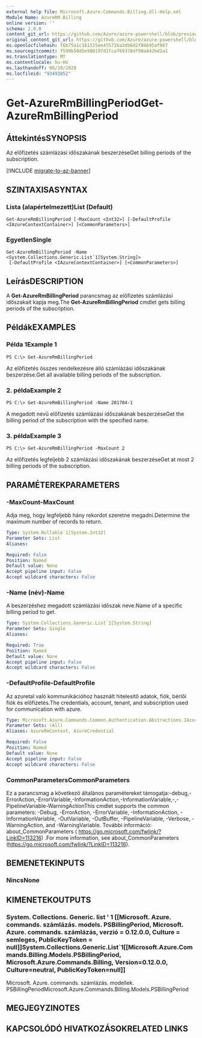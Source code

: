 ```yaml
---
external help file: Microsoft.Azure.Commands.Billing.dll-Help.xml
Module Name: AzureRM.Billing
online version: ''
schema: 2.0.0
content_git_url: https://github.com/Azure/azure-powershell/blob/preview/src/ResourceManager/Billing/Commands.Billing/help/Get-AzureRmBillingPeriod.md
original_content_git_url: https://github.com/Azure/azure-powershell/blob/preview/src/ResourceManager/Billing/Commands.Billing/help/Get-AzureRmBillingPeriod.md
ms.openlocfilehash: f6b75a1c161515ee45571ba3db6d2f84b95af967
ms.sourcegitcommit: f599b50d5e980197d1fca769378df90a842b42a1
ms.translationtype: MT
ms.contentlocale: hu-HU
ms.lasthandoff: 08/20/2020
ms.locfileid: "93493852"
---
```

# <span data-ttu-id="0e00b-101">Get-AzureRmBillingPeriod</span><span class="sxs-lookup"><span data-stu-id="0e00b-101">Get-AzureRmBillingPeriod</span></span>

## <span data-ttu-id="0e00b-102">Áttekintés</span><span class="sxs-lookup"><span data-stu-id="0e00b-102">SYNOPSIS</span></span>
<span data-ttu-id="0e00b-103">Az előfizetés számlázási időszakának beszerzése</span><span class="sxs-lookup"><span data-stu-id="0e00b-103">Get billing periods of the subscription.</span></span>

[!INCLUDE [migrate-to-az-banner](../../includes/migrate-to-az-banner.md)]

## <span data-ttu-id="0e00b-104">SZINTAXISA</span><span class="sxs-lookup"><span data-stu-id="0e00b-104">SYNTAX</span></span>

### <span data-ttu-id="0e00b-105">Lista (alapértelmezett)</span><span class="sxs-lookup"><span data-stu-id="0e00b-105">List (Default)</span></span>
```
Get-AzureRmBillingPeriod [-MaxCount <Int32>] [-DefaultProfile <IAzureContextContainer>] [<CommonParameters>]
```

### <span data-ttu-id="0e00b-106">Egyetlen</span><span class="sxs-lookup"><span data-stu-id="0e00b-106">Single</span></span>
```
Get-AzureRmBillingPeriod -Name <System.Collections.Generic.List`1[System.String]>
 [-DefaultProfile <IAzureContextContainer>] [<CommonParameters>]
```

## <span data-ttu-id="0e00b-107">Leírás</span><span class="sxs-lookup"><span data-stu-id="0e00b-107">DESCRIPTION</span></span>
<span data-ttu-id="0e00b-108">A **Get-AzureRmBillingPeriod** parancsmag az előfizetés számlázási időszakait kapja meg.</span><span class="sxs-lookup"><span data-stu-id="0e00b-108">The **Get-AzureRmBillingPeriod** cmdlet gets billing periods of the subscription.</span></span>

## <span data-ttu-id="0e00b-109">Példák</span><span class="sxs-lookup"><span data-stu-id="0e00b-109">EXAMPLES</span></span>

### <span data-ttu-id="0e00b-110">Példa 1</span><span class="sxs-lookup"><span data-stu-id="0e00b-110">Example 1</span></span>
```
PS C:\> Get-AzureRmBillingPeriod
```

<span data-ttu-id="0e00b-111">Az előfizetés összes rendelkezésre álló számlázási időszakának beszerzése.</span><span class="sxs-lookup"><span data-stu-id="0e00b-111">Get all available billing periods of the subscription.</span></span>

### <span data-ttu-id="0e00b-112">2. példa</span><span class="sxs-lookup"><span data-stu-id="0e00b-112">Example 2</span></span>
```
PS C:\> Get-AzureRmBillingPeriod -Name 201704-1
```

<span data-ttu-id="0e00b-113">A megadott nevű előfizetés számlázási időszakának beszerzése</span><span class="sxs-lookup"><span data-stu-id="0e00b-113">Get the billing period of the subscription with the specified name.</span></span>

### <span data-ttu-id="0e00b-114">3. példa</span><span class="sxs-lookup"><span data-stu-id="0e00b-114">Example 3</span></span>
```
PS C:\> Get-AzureRmBillingPeriod -MaxCount 2
```

<span data-ttu-id="0e00b-115">Az előfizetés legfeljebb 2 számlázási időszakának beszerzése</span><span class="sxs-lookup"><span data-stu-id="0e00b-115">Get at most 2 billing periods of the subscription.</span></span>

## <span data-ttu-id="0e00b-116">PARAMÉTEREK</span><span class="sxs-lookup"><span data-stu-id="0e00b-116">PARAMETERS</span></span>

### <span data-ttu-id="0e00b-117">-MaxCount</span><span class="sxs-lookup"><span data-stu-id="0e00b-117">-MaxCount</span></span>
<span data-ttu-id="0e00b-118">Adja meg, hogy legfeljebb hány rekordot szeretne megadni.</span><span class="sxs-lookup"><span data-stu-id="0e00b-118">Determine the maximum number of records to return.</span></span>

```yaml
Type: System.Nullable`1[System.Int32]
Parameter Sets: List
Aliases: 

Required: False
Position: Named
Default value: None
Accept pipeline input: False
Accept wildcard characters: False
```

### <span data-ttu-id="0e00b-119">-Name (név)</span><span class="sxs-lookup"><span data-stu-id="0e00b-119">-Name</span></span>
<span data-ttu-id="0e00b-120">A beszerzéshez megadott számlázási időszak neve.</span><span class="sxs-lookup"><span data-stu-id="0e00b-120">Name of a specific billing period to get.</span></span>

```yaml
Type: System.Collections.Generic.List`1[System.String]
Parameter Sets: Single
Aliases: 

Required: True
Position: Named
Default value: None
Accept pipeline input: False
Accept wildcard characters: False
```

### <span data-ttu-id="0e00b-121">-DefaultProfile</span><span class="sxs-lookup"><span data-stu-id="0e00b-121">-DefaultProfile</span></span>
<span data-ttu-id="0e00b-122">Az azuretal való kommunikációhoz használt hitelesítő adatok, fiók, bérlői fiók és előfizetés.</span><span class="sxs-lookup"><span data-stu-id="0e00b-122">The credentials, account, tenant, and subscription used for communication with azure.</span></span>

```yaml
Type: Microsoft.Azure.Commands.Common.Authentication.Abstractions.IAzureContextContainer
Parameter Sets: (All)
Aliases: AzureRmContext, AzureCredential

Required: False
Position: Named
Default value: None
Accept pipeline input: False
Accept wildcard characters: False
```

### <span data-ttu-id="0e00b-123">CommonParameters</span><span class="sxs-lookup"><span data-stu-id="0e00b-123">CommonParameters</span></span>
<span data-ttu-id="0e00b-124">Ez a parancsmag a következő általános paramétereket támogatja:-debug,-ErrorAction,-ErrorVariable,-InformationAction,-InformationVariable,-,-PipelineVariable-WarningAction</span><span class="sxs-lookup"><span data-stu-id="0e00b-124">This cmdlet supports the common parameters: -Debug, -ErrorAction, -ErrorVariable, -InformationAction, -InformationVariable, -OutVariable, -OutBuffer, -PipelineVariable, -Verbose, -WarningAction, and -WarningVariable.</span></span> <span data-ttu-id="0e00b-125">További információ: about_CommonParameters ( https://go.microsoft.com/fwlink/?LinkID=113216) .</span><span class="sxs-lookup"><span data-stu-id="0e00b-125">For more information, see about_CommonParameters (https://go.microsoft.com/fwlink/?LinkID=113216).</span></span>

## <span data-ttu-id="0e00b-126">BEMENETEK</span><span class="sxs-lookup"><span data-stu-id="0e00b-126">INPUTS</span></span>

### <span data-ttu-id="0e00b-127">Nincs</span><span class="sxs-lookup"><span data-stu-id="0e00b-127">None</span></span>

## <span data-ttu-id="0e00b-128">KIMENETEK</span><span class="sxs-lookup"><span data-stu-id="0e00b-128">OUTPUTS</span></span>

### <span data-ttu-id="0e00b-129">System. Collections. Generic. list ' 1 [[Microsoft. Azure. commands. számlázás. models. PSBillingPeriod, Microsoft. Azure. commands. számlázás, verzió = 0.12.0.0, Culture = semleges, PublicKeyToken = null]]</span><span class="sxs-lookup"><span data-stu-id="0e00b-129">System.Collections.Generic.List\`1[[Microsoft.Azure.Commands.Billing.Models.PSBillingPeriod, Microsoft.Azure.Commands.Billing, Version=0.12.0.0, Culture=neutral, PublicKeyToken=null]]</span></span>
<span data-ttu-id="0e00b-130">Microsoft. Azure. commands. számlázás. modellek. PSBillingPeriod</span><span class="sxs-lookup"><span data-stu-id="0e00b-130">Microsoft.Azure.Commands.Billing.Models.PSBillingPeriod</span></span>

## <span data-ttu-id="0e00b-131">MEGJEGYZI</span><span class="sxs-lookup"><span data-stu-id="0e00b-131">NOTES</span></span>

## <span data-ttu-id="0e00b-132">KAPCSOLÓDÓ HIVATKOZÁSOK</span><span class="sxs-lookup"><span data-stu-id="0e00b-132">RELATED LINKS</span></span>

